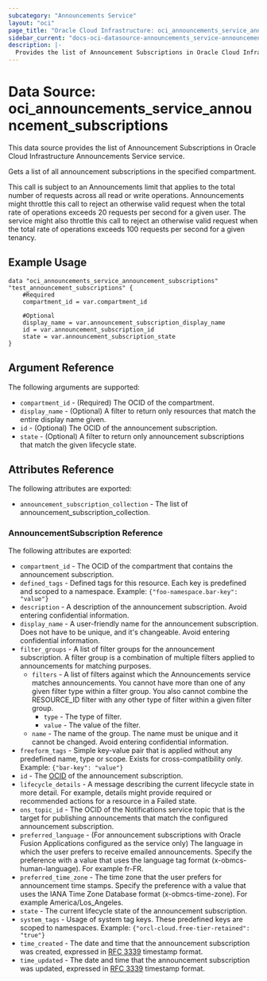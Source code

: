 ```yaml
---
subcategory: "Announcements Service"
layout: "oci"
page_title: "Oracle Cloud Infrastructure: oci_announcements_service_announcement_subscriptions"
sidebar_current: "docs-oci-datasource-announcements_service-announcement_subscriptions"
description: |-
  Provides the list of Announcement Subscriptions in Oracle Cloud Infrastructure Announcements Service service
---
```


# Data Source: oci_announcements_service_announcement_subscriptions
This data source provides the list of Announcement Subscriptions in Oracle Cloud Infrastructure Announcements Service service.

Gets a list of all announcement subscriptions in the specified compartment.

This call is subject to an Announcements limit that applies to the total number of requests across all read or write operations. Announcements might throttle this call to reject an otherwise valid request when the total rate of operations exceeds 20 requests per second for a given user. The service might also throttle this call to reject an otherwise valid request when the total rate of operations exceeds 100 requests per second for a given tenancy.


## Example Usage

```hcl
data "oci_announcements_service_announcement_subscriptions" "test_announcement_subscriptions" {
	#Required
	compartment_id = var.compartment_id

	#Optional
	display_name = var.announcement_subscription_display_name
	id = var.announcement_subscription_id
	state = var.announcement_subscription_state
}
```

## Argument Reference

The following arguments are supported:

* `compartment_id` - (Required) The OCID of the compartment. 
* `display_name` - (Optional) A filter to return only resources that match the entire display name given.
* `id` - (Optional) The OCID of the announcement subscription.
* `state` - (Optional) A filter to return only announcement subscriptions that match the given lifecycle state.


## Attributes Reference

The following attributes are exported:

* `announcement_subscription_collection` - The list of announcement_subscription_collection.

### AnnouncementSubscription Reference

The following attributes are exported:

* `compartment_id` - The OCID of the compartment that contains the announcement subscription.
* `defined_tags` - Defined tags for this resource. Each key is predefined and scoped to a namespace. Example: `{"foo-namespace.bar-key": "value"}` 
* `description` - A description of the announcement subscription. Avoid entering confidential information.
* `display_name` - A user-friendly name for the announcement subscription. Does not have to be unique, and it's changeable. Avoid entering confidential information. 
* `filter_groups` - A list of filter groups for the announcement subscription. A filter group is a combination of multiple filters applied to announcements for matching purposes. 
	* `filters` - A list of filters against which the Announcements service matches announcements. You cannot have more than one of any given filter type within a filter group. You also cannot combine the RESOURCE_ID filter with any other type of filter within a given filter group.
		* `type` - The type of filter.
		* `value` - The value of the filter.
	* `name` - The name of the group. The name must be unique and it cannot be changed. Avoid entering confidential information.
* `freeform_tags` - Simple key-value pair that is applied without any predefined name, type or scope. Exists for cross-compatibility only. Example: `{"bar-key": "value"}` 
* `id` - The [OCID](https://docs.cloud.oracle.com/iaas/Content/General/Concepts/identifiers.htm) of the announcement subscription.
* `lifecycle_details` - A message describing the current lifecycle state in more detail. For example, details might provide required or recommended actions for a resource in a Failed state. 
* `ons_topic_id` - The OCID of the Notifications service topic that is the target for publishing announcements that match the configured announcement subscription. 
* `preferred_language` - (For announcement subscriptions with Oracle Fusion Applications configured as the service only) The language in which the user prefers to receive emailed announcements. Specify the preference with a value that uses the language tag format (x-obmcs-human-language). For example fr-FR.
* `preferred_time_zone` - The time zone that the user prefers for announcement time stamps. Specify the preference with a value that uses the IANA Time Zone Database format (x-obmcs-time-zone). For example America/Los_Angeles.
* `state` - The current lifecycle state of the announcement subscription.
* `system_tags` - Usage of system tag keys. These predefined keys are scoped to namespaces. Example: `{"orcl-cloud.free-tier-retained": "true"}` 
* `time_created` - The date and time that the announcement subscription was created, expressed in [RFC 3339](https://tools.ietf.org/html/rfc3339) timestamp format. 
* `time_updated` - The date and time that the announcement subscription was updated, expressed in [RFC 3339](https://tools.ietf.org/html/rfc3339) timestamp format. 

